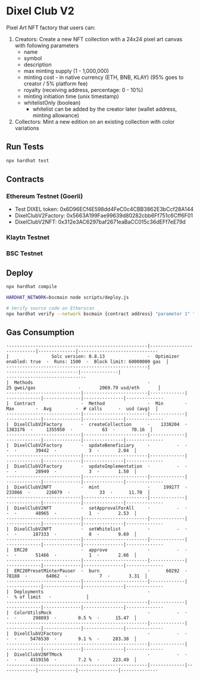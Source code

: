 # Dixel Club V2

Pixel Art NFT factory that users can:
1. Creators: Create a new NFT collection with a 24x24 pixel art canvas with following parameters
    - name
    - symbol
    - description
    - max minting supply (1 - 1,000,000)
    - minting cost - in native currency (ETH, BNB, KLAY) (95% goes to creator / 5% platform fee)
    - royalty (receiving address, percentage: 0 - 10%)
    - minting initiation time (unix timestamp)
    - whitelistOnly (boolean)
      - whitelist can be added by the creator later (wallet address, minting allowance)
2. Collectors: Mint a new edition on an existing collection with color variations

## Run Tests
```bash
npx hardhat test
```

## Contracts

### Ethereum Testnet (Goerli)
- Test DIXEL token: 0x6D96ECf4E598dd4FeC0c4CBB3862E3bCcf28A144
- DixelClubV2Factory: 0x5663A199Fae99639d80282cbb6Ff751c6Cff6F01
- DixelClubV2NFT: 0x312e3AC6297baf2671eaBaCC015c36dEFf7eE79d

### Klaytn Testnet

### BSC Testnet

## Deploy
```bash
npx hardhat compile

HARDHAT_NETWORK=bscmain node scripts/deploy.js

# Verify source code on Etherscan
npx hardhat verify --network bscmain {contract address} "parameter 1" "parameter 2"
```

## Gas Consumption
```
·----------------------------------------------------|---------------------------|--------------|-----------------------------·
|                Solc version: 0.8.13                ·  Optimizer enabled: true  ·  Runs: 1500  ·  Block limit: 60000000 gas  │
·····················································|···························|··············|······························
|  Methods                                           ·               25 gwei/gas                ·       2069.79 usd/eth       │
····························|························|·············|·············|··············|···············|··············
|  Contract                 ·  Method                ·  Min        ·  Max        ·  Avg         ·  # calls      ·  usd (avg)  │
····························|························|·············|·············|··············|···············|··············
|  DixelClubV2Factory       ·  createCollection      ·    1338204  ·    1383176  ·     1355950  ·           63  ·      70.16  │
····························|························|·············|·············|··············|···············|··············
|  DixelClubV2Factory       ·  updateBeneficiary     ·          -  ·          -  ·       39442  ·            3  ·       2.04  │
····························|························|·············|·············|··············|···············|··············
|  DixelClubV2Factory       ·  updateImplementation  ·          -  ·          -  ·       28949  ·            3  ·       1.50  │
····························|························|·············|·············|··············|···············|··············
|  DixelClubV2NFT           ·  mint                  ·     199277  ·     233866  ·      226079  ·           33  ·      11.70  │
····························|························|·············|·············|··············|···············|··············
|  DixelClubV2NFT           ·  setApprovalForAll     ·          -  ·          -  ·       48965  ·            1  ·       2.53  │
····························|························|·············|·············|··············|···············|··············
|  DixelClubV2NFT           ·  setWhitelist          ·          -  ·          -  ·      187333  ·            8  ·       9.69  │
····························|························|·············|·············|··············|···············|··············
|  ERC20                    ·  approve               ·          -  ·          -  ·       51466  ·            1  ·       2.66  │
····························|························|·············|·············|··············|···············|··············
|  ERC20PresetMinterPauser  ·  burn                  ·      60292  ·      78188  ·       64062  ·            7  ·       3.31  │
····························|························|·············|·············|··············|···············|··············
|  Deployments                                       ·                                          ·  % of limit   ·             │
·····················································|·············|·············|··············|···············|··············
|  ColorUtilsMock                                    ·          -  ·          -  ·      298893  ·        0.5 %  ·      15.47  │
·····················································|·············|·············|··············|···············|··············
|  DixelClubV2Factory                                ·          -  ·          -  ·     5476530  ·        9.1 %  ·     283.38  │
·····················································|·············|·············|··············|···············|··············
|  DixelClubV2NFTMock                                ·          -  ·          -  ·     4319156  ·        7.2 %  ·     223.49  │
·----------------------------------------------------|-------------|-------------|--------------|---------------|-------------·
```